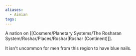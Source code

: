 ```yaml
---
aliases:
  - Aimian
tags:
---
```



A nation on [[Cosmere/Planetary Systems/The Rosharan System/Roshar/Places/Roshar|Roshar (Continent)]].

It isn't uncommon for men from this region to have blue nails.